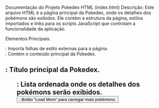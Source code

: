 
Documentação do Projeto Pokedex
HTML (index.html)
Descrição:
Este arquivo HTML é a página principal da Pokedex, onde os detalhes dos pokémons são exibidos. Ele contém a estrutura da página, estilos importados e links para os scripts JavaScript que controlam a funcionalidade da aplicação.

Elementos Principais:
<link>: Importa folhas de estilo externas para a página.
<section class="content">: Contém o conteúdo principal da Pokedex.
<h1>: Título principal da Pokedex.
<ol id="pokemonList">: Lista ordenada onde os detalhes dos pokémons serão exibidos.
<button id="loadMoreButton">: Botão "Load More" para carregar mais pokémons.
<script>: Inclui os scripts JavaScript necessários para a funcionalidade da página.
JavaScript (pokemon-model.js)
Descrição:
Este arquivo define a classe Pokemon, que representa um objeto Pokémon com várias propriedades para armazenar informações sobre o número, nome, tipos e foto do Pokémon.

Classe:
Pokemon: Classe para criar objetos que representam pokémons com detalhes básicos e informações da API.
JavaScript (poke-api.js)
Descrição:
Este arquivo fornece funções para interagir com a API de Pokémon, obtendo informações detalhadas sobre os pokémons e convertendo essas informações em objetos Pokémon utilizáveis.

Funções Principais:
convertPokeApiDetailToPokemon(pokeDetail): Converte os detalhes da API de um pokémon em um objeto da classe Pokemon.
pokeApi.getPokemonDetail(pokemon): Obtém os detalhes completos de um pokémon específico da API.
pokeApi.getPokemons(offset, limit): Obtém uma lista de pokémons da API com informações básicas e detalhes completos.
JavaScript (script.js)
Descrição:
Este arquivo controla a interação com a API de Pokémon e a renderização dos pokémons na página HTML. Ele também gerencia a ação do botão "Load More" para carregar mais pokémons.

Funções Principais:
loadPokemonItens(offset, limit): Carrega pokémons da API e os renderiza na página.
EventListener do botão "Load More": Responde ao clique do botão para carregar mais pokémons.
